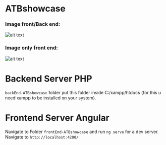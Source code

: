 # ATBshowcase

### Image front/Back end:
![alt text](https://github.com/artanvrajolli/ATBshowcase/blob/main/testCases/front_backend.png?raw=true "front/Back end ATB")

### Image only front end:
![alt text](https://github.com/artanvrajolli/ATBshowcase/blob/main/testCases/onlyFrontEnd.png?raw=true "only front end")

# Backend Server PHP
`backEnd-ATBshowcase` folder put this folder inside C:/xampp/htdocs (for this u need xampp to be installed on your system).

# Frontend Server Angular
Navigate to Folder `frontEnd-ATBshowcase` and run `ng serve` for a dev server. Navigate to `http://localhost:4200/`


